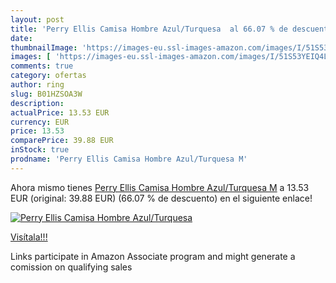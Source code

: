 ```yaml
---
layout: post
title: 'Perry Ellis Camisa Hombre Azul/Turquesa  al 66.07 % de descuento'
date: 
thumbnailImage: 'https://images-eu.ssl-images-amazon.com/images/I/51S53YEIQ4L._SL200_.jpg'
images: [ 'https://images-eu.ssl-images-amazon.com/images/I/51S53YEIQ4L._SL200_.jpg' ]
comments: true
category: ofertas
author: ring
slug: B01HZSOA3W
description:
actualPrice: 13.53 EUR
currency: EUR
price: 13.53
comparePrice: 39.88 EUR
inStock: true
prodname: 'Perry Ellis Camisa Hombre Azul/Turquesa M'
---
```


Ahora mismo tienes [Perry Ellis Camisa Hombre Azul/Turquesa M](https://www.amazon.es/dp/B01HZSOA3W/?tag=tolees-21) a 13.53 EUR (original: 39.88 EUR) (66.07 %  de descuento) en el siguiente enlace!

[![Perry Ellis Camisa Hombre Azul/Turquesa ](https://images-eu.ssl-images-amazon.com/images/I/51S53YEIQ4L._SL200_.jpg)](https://www.amazon.es/dp/B01HZSOA3W/?tag=tolees-21)

[Visítala!!!](https://www.amazon.es/dp/B01HZSOA3W/?tag=tolees-21)

Links participate in Amazon Associate program and might generate a comission on qualifying sales
